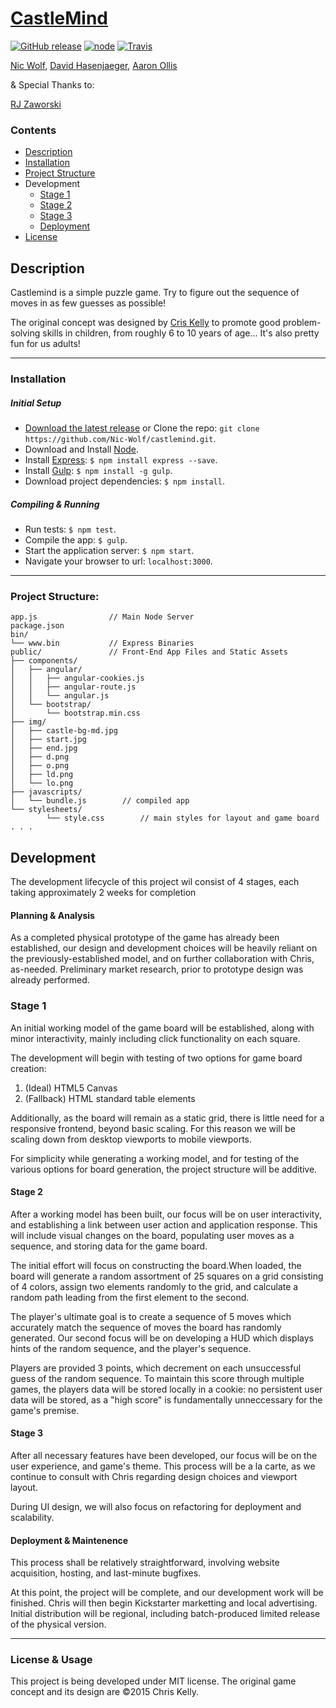 # [CastleMind](https://github.com/Nic-Wolf/castlemind)
[![GitHub release](https://img.shields.io/github/release/qubyte/rubidium.svg)](https://github.com/Nic-Wolf/castlemind/releases)
[![node](https://img.shields.io/node/v/gh-badges.svg)](https://github.com/Nic-Wolf/castlemind)
[![Travis](https://travis-ci.org/Nic-Wolf/castlemind.svg?branch=master)](https://travis-ci.org/Nic-Wolf/castlemind)

[Nic Wolf](https://github.com/Nic-Wolf), [David Hasenjaeger](https://github.com/GerryFudd), [Aaron Ollis](https://github.com/aollis)

& Special Thanks to:

[RJ Zaworski](https://github.com/rjz)

### Contents
- [Description](#description)
- [Installation](#installation)
- [Project Structure](#project-structure)
- Development
    - [Stage 1](#stage-1)
    - [Stage 2](#stage-2)
    - [Stage 3](#stage-3)
    - [Deployment](#deployment-&-Maintenance)
- [License](#license-&-usage)

## Description
Castlemind is a simple puzzle game. Try to figure out the sequence of moves in as few guesses as possible!

The original concept was designed by [Cris Kelly](http://www.portlandcodeschool.com/meettheteam) to promote good problem-solving skills in children, from roughly 6 to 10 years of age... It's also pretty fun for us adults!

---

### Installation

##### Initial Setup
- [Download the latest release](https://github.com/Nic-Wolf/castlemind/archive/master.zip) or Clone the repo: `git clone https://github.com/Nic-Wolf/castlemind.git`.
- Download and Install [Node](https://nodejs.org/download).
- Install [Express](http://expressjs.com): `$ npm install express --save`.
- Install [Gulp](http://gulpjs.com): `$ npm install -g gulp`.
- Download project dependencies: `$ npm install`.

##### Compiling & Running
- Run tests: `$ npm test`.
- Compile the app: `$ gulp`.
- Start the application server: `$ npm start`.
- Navigate your browser to url: `localhost:3000`.

---

### Project Structure:
```
app.js                // Main Node Server
package.json
bin/ 
└── www.bin           // Express Binaries
public/               // Front-End App Files and Static Assets
├── components/
│   ├── angular/
│   │   ├── angular-cookies.js
│   │   ├── angular-route.js
│   │   └── angular.js
│   └── bootstrap/
│       └── bootstrap.min.css
├── img/
│   ├── castle-bg-md.jpg
│   ├── start.jpg
│   ├── end.jpg
│   ├── d.png
│   ├── o.png
│   ├── ld.png
│   └── lo.png
├── javascripts/
│   └── bundle.js        // compiled app
└── stylesheets/
        └── style.css        // main styles for layout and game board
. . .
```

## Development
The development lifecycle of this project wil consist of 4 stages, each taking approximately 2 weeks for completion

#### Planning & Analysis
As a completed physical prototype of the game has already been established, our design and development choices will be heavily reliant on the previously-established model, and on further collaboration with Chris, as-needed.
Preliminary market research, prior to prototype design was already performed.

### Stage 1
An initial working model of the game board will be established, along with minor interactivity, mainly including click functionality on each square.

The development will begin with testing of two options for game board creation:

1. (Ideal) HTML5 Canvas
2. (Fallback) HTML standard table elements

Additionally, as the board will remain as a static grid, there is little need for a responsive frontend, beyond basic scaling. For this reason we will be scaling down from desktop viewports to mobile viewports.

For simplicity while generating a working model, and for testing of the various options for board generation, the project structure will be additive.

#### Stage 2
After a working model has been built, our focus will be on user interactivity, and establishing a link between user action and application response. This will include visual changes on the board, populating user moves as a sequence, and storing data for the game board.

The initial effort will focus on constructing the board.When loaded, the board will generate a random assortment of 25 squares on a grid consisting of 4 colors, assign two elements randomly to the grid, and calculate a random path leading from the first element to the second.

The player's ultimate goal is to create a sequence of 5 moves which accurately match the sequence of moves the board has randomly generated. Our second focus will be on developing a HUD which displays hints of the random sequence, and the player's sequence.

Players are provided 3 points, which decrement on each unsuccessful guess of the random sequence. To maintain this score through multiple games, the players data will be stored locally in a cookie: no persistent user data will be stored, as a "high score" is fundamentally unneccessary for the game's premise.

#### Stage 3
After all necessary features have been developed, our focus will be on the user experience, and game's theme. This process will be a la carte, as we continue to consult with Chris regarding design choices and viewport layout.

During UI design, we will also focus on refactoring for deployment and scalability.

#### Deployment & Maintenence
This process shall be relatively straightforward, involving website acquisition, hosting, and last-minute bugfixes.

At this point, the project will be complete, and our development work will be finished. Chris will then begin Kickstarter marketting and local advertising. Initial distribution will be regional, including batch-produced limited release of the physical version.

---

### License & Usage
This project is being developed under MIT license.
The original game concept and its design are &copy;2015 Chris Kelly.
